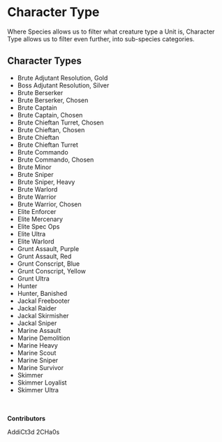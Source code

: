 # Character Type
Where Species allows us to filter what creature type a Unit is, Character Type allows us to filter even further, into sub-species categories.

## Character Types
* Brute Adjutant Resolution, Gold	
* Boss Adjutant Resolution, Silver	
* Brute Berserker	
* Brute Berserker, Chosen	
* Brute Captain	
* Brute Captain, Chosen	
* Brute Chieftan Turret, Chosen	
* Brute Chieftan, Chosen	
* Brute Chieftan	
* Brute Chieftan Turret	
* Brute Commando	
* Brute Commando, Chosen	
* Brute Minor	
* Brute Sniper	
* Brute Sniper, Heavy	
* Brute Warlord	
* Brute Warrior	
* Brute Warrior, Chosen	
* Elite Enforcer	
* Elite Mercenary	
* Elite Spec Ops	
* Elite Ultra	
* Elite Warlord	
* Grunt Assault, Purple	
* Grunt Assault, Red	
* Grunt Conscript, Blue	
* Grunt Conscript, Yellow	
* Grunt Ultra	
* Hunter	
* Hunter, Banished	
* Jackal Freebooter	
* Jackal Raider	
* Jackal Skirmisher	
* Jackal Sniper	
* Marine Assault	
* Marine Demolition	
* Marine Heavy	
* Marine Scout	
* Marine Sniper	
* Marine Survivor	
* Skimmer	
* Skimmer Loyalist	
* Skimmer Ultra	

\
\
**Contributors**

AddiCt3d 2CHa0s
